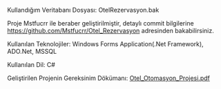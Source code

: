 Kullandığım Veritabanı Dosyası: OtelRezervasyon.bak

Proje Mstfucrr ile beraber geliştirilmiştir, detaylı commit bilgilerine https://github.com/Mstfucrr/Otel_Rezervasyon adresinden bakabilirsiniz.

Kullanılan Teknolojiler: Windows Forms Application(.Net Framework), ADO.Net, MSSQL

Kullanılan Dil: C#

Geliştirilen Projenin Gereksinim Dökümanı: 
[Otel_Otomasyon_Projesi.pdf](https://github.com/osman28tr/Otel_Otomasyon_Proje/files/11511369/Otel_Otomasyon_Projesi.pdf)
